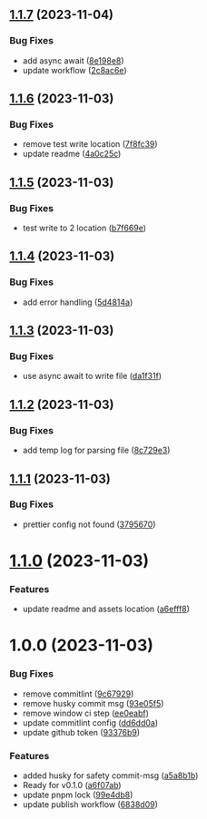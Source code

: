 ## [1.1.7](https://github.com/dangchinh25/prisma-models-graph/compare/v1.1.6...v1.1.7) (2023-11-04)


### Bug Fixes

* add async await ([8e198e8](https://github.com/dangchinh25/prisma-models-graph/commit/8e198e8eb4abf67ac97983e7a2c2d42695d5a3ed))
* update workflow ([2c8ac6e](https://github.com/dangchinh25/prisma-models-graph/commit/2c8ac6e80d0caa39669c1ed5b6259ac1d226a12a))

## [1.1.6](https://github.com/dangchinh25/prisma-models-graph/compare/v1.1.5...v1.1.6) (2023-11-03)


### Bug Fixes

* remove test write location ([7f8fc39](https://github.com/dangchinh25/prisma-models-graph/commit/7f8fc397a4fd8a491fec4d0625507804c1440aa0))
* update readme ([4a0c25c](https://github.com/dangchinh25/prisma-models-graph/commit/4a0c25c1873e64ad7d2289ab58fc7c6d83d1bb9e))

## [1.1.5](https://github.com/dangchinh25/prisma-models-graph/compare/v1.1.4...v1.1.5) (2023-11-03)


### Bug Fixes

* test write to 2 location ([b7f669e](https://github.com/dangchinh25/prisma-models-graph/commit/b7f669ebb8f53ab0c25adcea26bd9fcb1f84cf9c))

## [1.1.4](https://github.com/dangchinh25/prisma-models-graph/compare/v1.1.3...v1.1.4) (2023-11-03)


### Bug Fixes

* add error handling ([5d4814a](https://github.com/dangchinh25/prisma-models-graph/commit/5d4814adb2ab0f922ce851b5330a0266d00f85c8))

## [1.1.3](https://github.com/dangchinh25/prisma-models-graph/compare/v1.1.2...v1.1.3) (2023-11-03)


### Bug Fixes

* use async await to write file ([da1f31f](https://github.com/dangchinh25/prisma-models-graph/commit/da1f31f4875a140ed4a96b0f9db8381aa9194d89))

## [1.1.2](https://github.com/dangchinh25/prisma-models-graph/compare/v1.1.1...v1.1.2) (2023-11-03)


### Bug Fixes

* add temp log for parsing file ([8c729e3](https://github.com/dangchinh25/prisma-models-graph/commit/8c729e36c733a4e44dbed999d537c277c8fb04f8))

## [1.1.1](https://github.com/dangchinh25/prisma-models-graph/compare/v1.1.0...v1.1.1) (2023-11-03)


### Bug Fixes

* prettier config not found ([3795670](https://github.com/dangchinh25/prisma-models-graph/commit/3795670d421b3edea475789d92eb931873ad44e5))

# [1.1.0](https://github.com/dangchinh25/prisma-models-graph/compare/v1.0.0...v1.1.0) (2023-11-03)


### Features

* update readme and assets location ([a6efff8](https://github.com/dangchinh25/prisma-models-graph/commit/a6efff847ae31c4f1a605f11a7c9fc30e1390244))

# 1.0.0 (2023-11-03)


### Bug Fixes

* remove commitlint ([9c67929](https://github.com/dangchinh25/prisma-models-graph/commit/9c67929f372dcdfce8fcfe77a7978ea69adc6b09))
* remove husky commit msg ([93e05f5](https://github.com/dangchinh25/prisma-models-graph/commit/93e05f58aa372e17107d84168c508e75134ce6ea))
* remove window ci step ([ee0eabf](https://github.com/dangchinh25/prisma-models-graph/commit/ee0eabfbda4a437dd3211718a73587ef554d7150))
* update commitlint config ([dd6dd0a](https://github.com/dangchinh25/prisma-models-graph/commit/dd6dd0aaa467f3e3d9434ef5ca552c38effe77dc))
* update github token ([93376b9](https://github.com/dangchinh25/prisma-models-graph/commit/93376b96be23d41ccd94062a20cc3f20985d0bac))


### Features

* added husky for safety commit-msg ([a5a8b1b](https://github.com/dangchinh25/prisma-models-graph/commit/a5a8b1b5cfb6a42f75169ea4d7695001c5ed56b1))
* Ready for v0.1.0 ([a6f07ab](https://github.com/dangchinh25/prisma-models-graph/commit/a6f07abed2b024018b184c7914c90a59fa490a40))
* update pnpm lock ([99e4db8](https://github.com/dangchinh25/prisma-models-graph/commit/99e4db8bb4d220e82412e1d9962b1a1e3492678e))
* update publish workflow ([6838d09](https://github.com/dangchinh25/prisma-models-graph/commit/6838d09b29f42afd6fa82c244f5b7f1d3e60a4ab))
